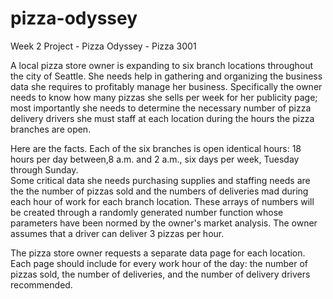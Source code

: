 # pizza-odyssey

Week 2 Project - Pizza Odyssey - Pizza 3001

A local pizza store owner is expanding to six branch locations throughout the
city of Seattle.  She needs help in gathering and organizing the business data
she requires to profitably manage her business.  Specifically the owner needs
to know how many pizzas she sells per week for her publicity page; most
importantly she needs to determine the necessary number of pizza delivery
drivers she must staff at each location during the hours the pizza branches are
open.

Here are the facts.  Each of the six branches is open identical hours: 18 hours
per day between,8 a.m. and  2 a.m., six days per week, Tuesday through Sunday.  
Some critical data she needs purchasing supplies and staffing needs are the
the number of pizzas sold and the numbers of deliveries mad during each hour of
work for each branch location.  These arrays of numbers will be created through
a randomly generated number function whose parameters have been normed by the
owner's market analysis.  The owner assumes that a driver can deliver 3 pizzas
per hour.

The pizza store owner requests a separate data page for each location.  Each
page should include for every work hour of the day: the number of pizzas sold,
the number of deliveries, and the number of delivery drivers recommended.
